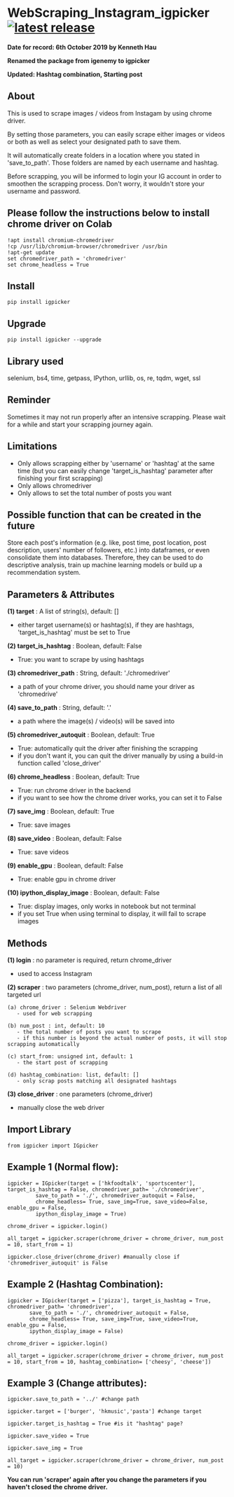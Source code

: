# WebScraping_Instagram_igpicker <a href="https://pypi.org/project/igpicker/"><img src="https://img.shields.io/pypi/v/igpicker.svg" alt="latest release" /></a>

   
**Date for record: 6th October 2019 by Kenneth Hau**

**Renamed the package from igenemy to igpicker**

**Updated: Hashtag combination, Starting post**
## About
This is used to scrape images / videos from Instagam by using chrome driver.

By setting those parameters, you can easily scrape either images or videos or both as well as select your designated path to save them.

It will automatically create folders in a location where you stated in 'save_to_path'. Those folders are named by each username and hashtag.

Before scrapping, you will be informed to login your IG account in order to smoothen the scrapping process. Don't worry, it wouldn't store your username and password.
## Please follow the instructions below to install chrome driver on Colab
```
!apt install chromium-chromedriver
!cp /usr/lib/chromium-browser/chromedriver /usr/bin
!apt-get update
set chromedriver_path = 'chromedriver'
set chrome_headless = True
```
## Install
```
pip install igpicker
```
## Upgrade
```
pip install igpicker --upgrade
```
## Library used
selenium, bs4, time, getpass, IPython, urllib, os, re, tqdm, wget, ssl
## Reminder
Sometimes it may not run properly after an intensive scrapping. Please wait for a while and start your scrapping journey again.
## Limitations
- Only allows scrapping either by 'username' or 'hashtag' at the same time (but you can easily change 'target_is_hashtag' parameter after finishing your first scrapping)
- Only allows chromedriver
- Only allows to set the total number of posts you want
## Possible function that can be created in the future
Store each post's information (e.g. like, post time, post location, post description, users' number of followers, etc.) into dataframes, or even consolidate them into databases. Therefore, they can be used to do descriptive analysis, train up machine learning models or build up a recommendation system.  
## Parameters & Attributes
**(1) target** : A list of string(s), default: []
   - either target username(s) or hashtag(s), if they are hashtags, 'target_is_hashtag' must be set to True

**(2) target_is_hashtag** : Boolean, default: False
   - True: you want to scrape by using hashtags

**(3) chromedriver_path** : String, default: './chromedriver'
   - a path of your chrome driver, you should name your driver as 'chromedrive'

**(4) save_to_path** : String, default: '.'
   - a path where the image(s) / video(s) will be saved into

**(5) chromedriver_autoquit** : Boolean, default: True
   - True: automatically quit the driver after finishing the scrapping
   - if you don't want it, you can quit the driver manually by using a build-in function called 'close_driver'

**(6) chrome_headless** : Boolean, default: True
   - True: run chrome driver in the backend
   - if you want to see how the chrome driver works, you can set it to False

**(7) save_img** : Boolean, default: True
   - True: save images

**(8) save_video** : Boolean, default: False
   - True: save videos      

**(9) enable_gpu** : Boolean, default: False
   - True: enable gpu in chrome driver

**(10) ipython_display_image** : Boolean, default: False
   - True: display images, only works in notebook but not terminal
   - if you set True when using terminal to display, it will fail to scrape images
## Methods
**(1) login** : no parameter is required, return chrome_driver
   - used to access Instagram

**(2) scraper** : two parameters (chrome_driver, num_post), return a list of all targeted url

```
(a) chrome_driver : Selenium Webdriver
   - used for web scrapping
   
(b) num_post : int, default: 10
   - the total number of posts you want to scrape
   - if this number is beyond the actual number of posts, it will stop scrapping automatically
   
(c) start_from: unsigned int, default: 1
   - the start post of scrapping

(d) hashtag_combination: list, default: []
   - only scrap posts matching all designated hashtags
```

**(3) close_driver** : one parameters (chrome_driver)
   - manually close the web driver
## Import Library
```
from igpicker import IGpicker
```
## Example 1 (Normal flow):
```
igpicker = IGpicker(target = ['hkfoodtalk', 'sportscenter'], target_is_hashtag = False, chromedriver_path= './chromedriver',
         save_to_path = './', chromedriver_autoquit = False,
         chrome_headless= True, save_img=True, save_video=False, enable_gpu = False, 
         ipython_display_image = True)

chrome_driver = igpicker.login()

all_target = igpicker.scraper(chrome_driver = chrome_driver, num_post = 10, start_from = 1)

igpicker.close_driver(chrome_driver) #manually close if 'chromedriver_autoquit' is False
```
## Example 2 (Hashtag Combination):
```
igpicker = IGpicker(target = ['pizza'], target_is_hashtag = True, chromedriver_path= 'chromedriver',
       save_to_path = './', chromedriver_autoquit = False,
       chrome_headless= True, save_img=True, save_video=True, enable_gpu = False, 
       ipython_display_image = False)

chrome_driver = igpicker.login()

all_target = igpicker.scraper(chrome_driver = chrome_driver, num_post = 10, start_from = 10, hashtag_combination= ['cheesy', 'cheese'])
```
## Example 3 (Change attributes):
```
igpicker.save_to_path = '../' #change path

igpicker.target = ['burger', 'hkmusic','pasta'] #change target

igpicker.target_is_hashtag = True #is it "hashtag" page?

igpicker.save_video = True

igpicker.save_img = True

all_target = igpicker.scraper(chrome_driver = chrome_driver, num_post = 10) 
```
**You can run 'scraper' again after you change the parameters if you haven't closed the chrome driver.**
